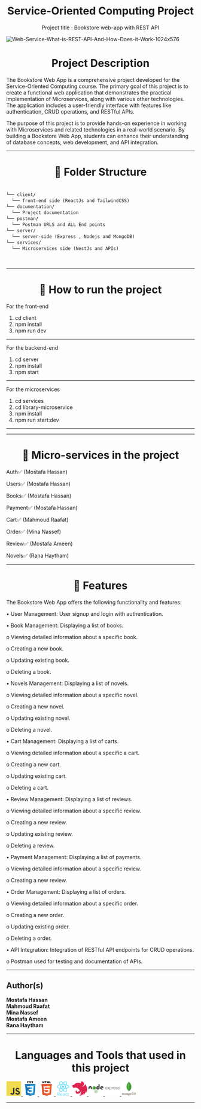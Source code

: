 <h1 align="center">Service-Oriented Computing Project</h1>
<p align="center">Project title : Bookstore web-app with REST API </p>
<p align="center">
  
![Web-Service-What-is-REST-API-And-How-Does-it-Work-1024x576](https://github.com/mahmoudraafat1/ServiceOrientedComputing/assets/81190585/f144c0a0-65d7-45d2-843c-4e2ac2614b55)

</p>
<h1 align="center">Project Description </h1>

The Bookstore Web App is a comprehensive project developed for the Service-Oriented Computing course. The primary goal of this project is to create a functional web application that demonstrates the practical implementation of Microservices, along with various other technologies. The application includes a user-friendly interface with features like authentication, CRUD operations, and RESTful APIs.

The purpose of this project is to provide hands-on experience in working with Microservices and related technologies in a real-world scenario. By building a Bookstore Web App, students can enhance their understanding of database concepts, web development, and API integration.

<hr>


<h1 align="center">🚀 Folder Structure</h1>

```

└── client/
  └── front-end side (ReactJs and TailwindCSS)
└── documentation/
  └── Project documentation
└── postman/
  └── Postman URLS and ALL End points
└── server/
  └── server-side (Express , Nodejs and MongoDB)
└── services/
  └── Microservices side (NestJs and APIs)

   
```

<hr>

<h1 align="center">🚀 How to run the project</h1>

For the front-end

  1) cd client
  2) npm install
  3) npm run dev
--------------------
For the backend-end

  1) cd server
  2) npm install
  3) npm start
--------------------  
For the microservices

  1) cd services
  2) cd library-microservice
  3) npm install
  4) npm run start:dev
--------------------
     
<hr>
<h1 align="center">🚀 Micro-services in the project</h1>


Auth✅ (Mostafa Hassan)

Users✅ (Mostafa Hassan)

Books✅ (Mostafa Hassan)

Payment✅ (Mostafa Hassan)

Cart✅ (Mahmoud Raafat)

Order✅ (Mina Nassef)

Review✅ (Mostafa Ameen)

Novels✅ (Rana Haytham)

<hr>

<h1 align="center">🚀 Features</h1>

The Bookstore Web App offers the following functionality and features:

• User Management: User signup and login with authentication.

• Book Management: Displaying a list of books.

  o Viewing detailed information about a specific book.
  
  o Creating a new book.
  
  o Updating existing book.
  
  o Deleting a book.
  
• Novels Management: Displaying a list of novels.

  o Viewing detailed information about a specific novel.
  
  o Creating a new novel.
  
  o Updating existing novel.
  
  o Deleting a novel.

•	Cart Management: Displaying a list of carts. 

  o	Viewing detailed information about a specific a cart. 
  
  o	Creating a new cart. 
  
  o	Updating existing cart. 
  
  o	Deleting a cart. 
  
•	Review Management: Displaying a list of reviews. 

  o	Viewing detailed information about a specific review. 
  
  o	Creating a new review. 
  
  o	Updating existing review. 
  
  o	Deleting a review. 
  
•	Payment Management: Displaying a list of payments.

  o	Viewing detailed information about a specific review. 
  
  o	Creating a new review. 
  
•	Order Management: Displaying a list of orders. 

  o	Viewing detailed information about a specific order. 
  
  o	Creating a new order. 
  
  o	Updating existing order. 
  
  o	Deleting a order. 

• API Integration: Integration of RESTful API endpoints for CRUD operations.

  o Postman used for testing and documentation of APIs.

<hr>

## Author(s)
**Mostafa Hassan**
</br>
**Mahmoud Raafat**
</br>
**Mina Nassef**
</br>
**Mostafa Ameen**
</br>
**Rana Haytham**
<hr>
<h1 align="center">Languages and Tools that used in this project</h1>

<a href="https://developer.mozilla.org/en-US/docs/Web/JavaScript" target="_blank" rel="noreferrer">
        <img src="https://raw.githubusercontent.com/devicons/devicon/master/icons/javascript/javascript-original.svg" alt="javascript" width="40" height="40"/>
      </a><a href="https://www.w3schools.com/css/" target="_blank" rel="noreferrer">
        <img src="https://raw.githubusercontent.com/devicons/devicon/master/icons/css3/css3-original-wordmark.svg" alt="css3" width="40" height="40"/>
      </a>
      <a href="https://www.w3.org/html/" target="_blank" rel="noreferrer">
        <img src="https://raw.githubusercontent.com/devicons/devicon/master/icons/html5/html5-original-wordmark.svg" alt="html5" width="40" height="40"/>
      </a>
  <a href="https://reactjs.org/" target="_blank" rel="noreferrer">
        <img src="https://raw.githubusercontent.com/devicons/devicon/master/icons/react/react-original-wordmark.svg" alt="react" width="40" height="40"/>
      </a>
      <a href="https://nestjs.com/" target="_blank" rel="noreferrer"> <img src="https://raw.githubusercontent.com/devicons/devicon/master/icons/nestjs/nestjs-plain.svg" alt="nestjs" width="40" height="40"/>
       <a href="https://nodejs.org" target="_blank" rel="noreferrer">
        <img src="https://raw.githubusercontent.com/devicons/devicon/master/icons/nodejs/nodejs-original-wordmark.svg" alt="nodejs" width="40" height="40"/>
      </a>
     <a href="https://expressjs.com" target="_blank" rel="noreferrer">
        <img src="https://raw.githubusercontent.com/devicons/devicon/master/icons/express/express-original-wordmark.svg" alt="express" width="40" height="40"/>
     </a>
     <a href="https://www.mongodb.com/" target="_blank" rel="noreferrer">
        <img src="https://raw.githubusercontent.com/devicons/devicon/master/icons/mongodb/mongodb-original-wordmark.svg" alt="mongodb" width="40"height="40"/>
      </a>
  
    


<hr>
